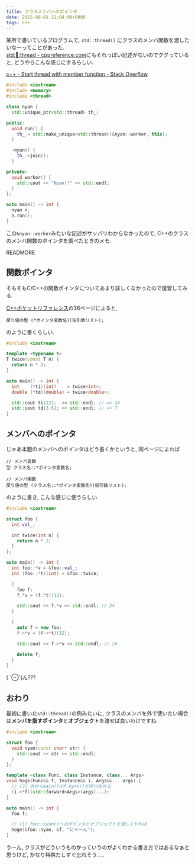 ```yaml
---
title: クラスメンバへのポインタ
date: 2015-08-01 21:04:00+0900
tags: C++
---
```


某所で書いているプログラムで, `std::thread()` にクラスのメンバ関数を渡したいなーってことがあった.  
[std::thread::thread - cppreference.com](http://en.cppreference.com/w/cpp/thread/thread/thread)にもそれっぽい記述がないのでググっていると, どうやらこんな感じにするらしい.

[c++ - Start thread with member function - Stack Overflow](http://stackoverflow.com/questions/10673585/start-thread-with-member-function)

```cpp
#include <iostream>
#include <memory>
#include <thread>

class nyan {
  std::unique_ptr<std::thread> th_;

public:
  void run() {
    th_ = std::make_unique<std::thread>(&nyan::worker, this);
  }

  ~nyan() {
    th_->join();
  }

private:
  void worker() {
    std::cout << "Nyan!!" << std::endl;
  }
};

auto main() -> int {
  nyan n;
  n.run();
}
```

この`&nyan::worker`みたいな記述がサッパリわからなかったので, C++のクラスのメンバ関数のポインタを調べたときのメモ.

READMORE

## 関数ポインタ

そもそもC/C++の関数ポインタについてあまり詳しくなかったので復習してみる.

[C++ポケットリファレンス](http://www.amazon.co.jp/dp/4774157155)の36ページによると,  

```
戻り値の型 (*ポインタ変数名)(仮引数リスト);
```

のように書くらしい.

```cpp
#include <iostream>

template <typename T>
T twice(const T n) {
  return n * 2;
}

auto main() -> int {
  int    (*ti)(int)    = twice<int>;
  double (*td)(double) = twice<double>;

  std::cout ti(12);  << std::endl; // => 24
  std::cout td(3.5); << std::endl; // => 7
}
```

## メンバへのポインタ

じゃあ本題のメンバへのポインタはどう書くかというと, 同ページによれば

```
// メンバ変数
型 クラス名::*ポインタ変数名;

// メンバ関数
戻り値の型 (クラス名::*ポインタ変数名)(仮引数リスト);
```

のように書き, こんな感じに使うらしい.

```cpp
#include <iostream>

struct foo {
  int val_;

  int twice(int n) {
    return n * 2;
  }
};

auto main() -> int {
  int foo::*v = &foo::val_;
  int (foo::*t)(int) = &foo::twice;

  {
    foo f;
    f.*v = (f.*t)(12);

    std::cout << f.*v << std::endl; // 24
  }

  {
    auto f = new foo;
    f->*v = (f->*t)(12);

    std::cout << f->*v << std::endl; // 24

    delete f;
  }
}
```

( ˘⊖˘)ん???

## おわり

最初に書いた`std::thread()`の例みたいに, クラスのメンバを外で使いたい場合は**メンバを指すポインタ**と**オブジェクト**を渡せば良いわけですね.

```cpp
#include <iostream>

struct foo {
  void nyan(const char* str) {
    std::cout << str << std::endl;
  }
};

template <class Func, class Instance, class... Args>
void hoge(Func&& f, Instance&& i, Args&&... args) {
  // (2) 外からmain()のf.nyan()が呼び出せる
  (i->*f)(std::forward<Args>(args)...);
}

auto main() -> int {
  foo f;

  // (1) foo::nyan()へのポインタとオブジェクトを渡してやれば
  hoge(&foo::nyan, &f, "にゃーん");
}
```

うーん, クラスがどういうものかっていうのがよくわかる書き方ではあるなぁと思うけど, かなり特殊だしすぐ忘れそう.....
